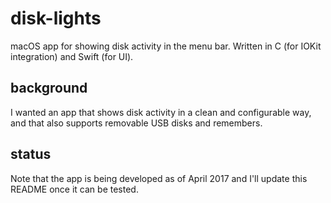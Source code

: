 # disk-lights
macOS app for showing disk activity in the menu bar.
Written in C (for IOKit integration) and Swift (for UI).

## background
I wanted an app that shows disk activity in a clean and configurable way, and that also supports removable USB disks and remembers.

## status
Note that the app is being developed as of April 2017 and I'll update this README once it can be tested.
